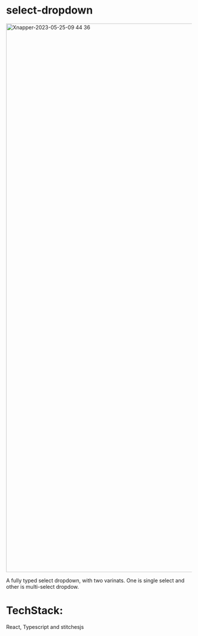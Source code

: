 # select-dropdown
<img width="1488" alt="Xnapper-2023-05-25-09 44 36" src="https://github.com/miralsuthar/select-dropdown/assets/57826091/e56046ba-9e2c-4ee9-b3a7-cfeff1c81be4">

A fully typed select dropdown, with two varinats. One is single select and other is multi-select dropdow.
# TechStack: 
React, Typescript and stitchesjs
